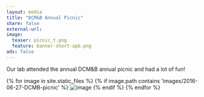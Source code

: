 ```yaml
---
layout: media 
title: "DCM&B Annual Picnic"
share: false
external-url: 
image:
  teaser: picnic_t.png
  feature: banner-short-apb.png
ads: false
---
```

Our lab attended the annual DCM&B annual picnic and had a lot of fun! 

{% for image in site.static_files %}
    {% if image.path contains 'images/2016-06-27-DCMB-picnic' %}
        <img src="{{ site.baseurl }}{{ image.path }}" alt="image" />
    {% endif %}
{% endfor %}
